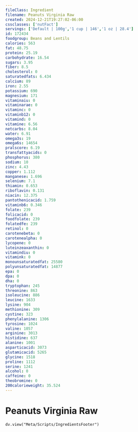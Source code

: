 ```yaml
---
fileClass: Ingredient
filename: Peanuts Virginia Raw
created: 2024-12-21T19:27:02-06:00
cssclasses: ['nutFact']
servings: ['Default | 100g','1 cup | 146','1 oz | 28.4']
id: 172434
foodgroup: Beans and Lentils
calories: 563
fat: 48.75
protein: 25.19
carbohydrate: 16.54
sugars: 3.95
fiber: 8.5
cholesterol: 0
saturatedfats: 6.434
calcium: 89
iron: 2.55
potassium: 690
magnesium: 171
vitaminaiu: 0
vitaminarae: 0
vitaminc: 0
vitaminb12: 0
vitamind: 0
vitamine: 6.56
netcarbs: 8.04
water: 6.91
omega3s: 19
omega6s: 14654
pralscore: 6.19
transfattyacids: 0
phosphorus: 380
sodium: 10
zinc: 4.43
copper: 1.112
manganese: 1.696
selenium: 7.1
thiamin: 0.653
riboflavin: 0.131
niacin: 12.375
pantothenicacid: 1.759
vitaminb6: 0.346
folate: 239
folicacid: 0
foodfolate: 239
folatedfe: 239
retinol: 0
carotenebeta: 0
carotenealpha: 0
lycopene: 0
luteinzeaxanthin: 0
vitamindiu: 0
vitamink: 0
monounsaturatedfat: 25580
polyunsaturatedfat: 14877
epa: 0
dpa: 0
dha: 0
tryptophan: 245
threonine: 863
isoleucine: 886
leucine: 1633
lysine: 904
methionine: 309
cystine: 323
phenylalanine: 1306
tyrosine: 1024
valine: 1057
arginine: 3013
histidine: 637
alanine: 1001
asparticacid: 3073
glutamicacid: 5265
glycine: 1518
proline: 1112
serine: 1241
alcohol: 0
caffeine: 0
theobromine: 0
200calorieweight: 35.524
---
```


# Peanuts Virginia Raw

```dataviewjs
dv.view("Meta/Scripts/IngredientsFooter")
```